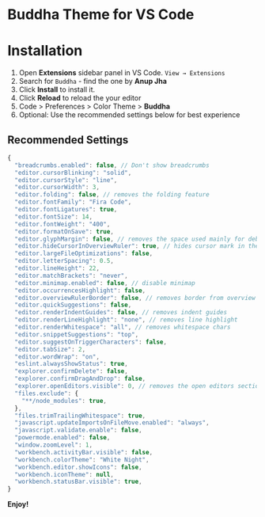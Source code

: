 # Buddha Theme for VS Code

# Installation

1. Open **Extensions** sidebar panel in VS Code. `View → Extensions`
2. Search for `Buddha` - find the one by **Anup Jha**
3. Click **Install** to install it.
4. Click **Reload** to reload the your editor
5. Code > Preferences > Color Theme > **Buddha**
6. Optional: Use the recommended settings below for best experience

## Recommended Settings

```js
{
  "breadcrumbs.enabled": false, // Don't show breadcrumbs
  "editor.cursorBlinking": "solid",
  "editor.cursorStyle": "line",
  "editor.cursorWidth": 3,
  "editor.folding": false, // removes the folding feature
  "editor.fontFamily": "Fira Code",
  "editor.fontLigatures": true,
  "editor.fontSize": 14,
  "editor.fontWeight": "400",
  "editor.formatOnSave": true,
  "editor.glyphMargin": false, // removes the space used mainly for debugging indicators
  "editor.hideCursorInOverviewRuler": true, // hides cursor mark in the overview ruler
  "editor.largeFileOptimizations": false,
  "editor.letterSpacing": 0.5,
  "editor.lineHeight": 22,
  "editor.matchBrackets": "never",
  "editor.minimap.enabled": false, // disable minimap
  "editor.occurrencesHighlight": false,
  "editor.overviewRulerBorder": false, // removes border from overview ruler (located on the right, same position as the scrollbar)
  "editor.quickSuggestions": false,
  "editor.renderIndentGuides": false, // removes indent guides
  "editor.renderLineHighlight": "none", // removes line highlight
  "editor.renderWhitespace": "all", // removes whitespace chars
  "editor.snippetSuggestions": "top",
  "editor.suggestOnTriggerCharacters": false,
  "editor.tabSize": 2,
  "editor.wordWrap": "on",
  "eslint.alwaysShowStatus": true,
  "explorer.confirmDelete": false,
  "explorer.confirmDragAndDrop": false,
  "explorer.openEditors.visible": 0, // removes the open editors section at the top of the sidebar, you can see the opened files with ⌘ + ⌥ + Tab
  "files.exclude": {
    "**/node_modules": true,
  },
  "files.trimTrailingWhitespace": true,
  "javascript.updateImportsOnFileMove.enabled": "always",
  "javascript.validate.enable": false,
  "powermode.enabled": false,
  "window.zoomLevel": 1,
  "workbench.activityBar.visible": false,
  "workbench.colorTheme": "White Night",
  "workbench.editor.showIcons": false,
  "workbench.iconTheme": null,
  "workbench.statusBar.visible": true,
}
```

**Enjoy!**
